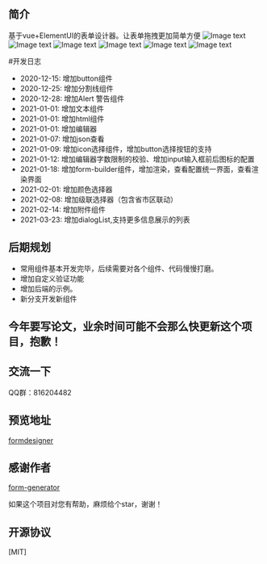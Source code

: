## 简介 
基于vue+ElementUI的表单设计器。让表单拖拽更加简单方便
![Image text](https://gitee.com/wurong19870715/formDesigner/raw/master/public/img/designer.png)
![Image text](https://gitee.com/wurong19870715/formDesigner/raw/master/public/img/preview.png)
![Image text](https://gitee.com/wurong19870715/formDesigner/raw/master/public/img/edit-form.png)
![Image text](https://gitee.com/wurong19870715/formDesigner/raw/master/public/img/config-json.png)
![Image text](https://gitee.com/wurong19870715/formDesigner/raw/master/public/img/val-json.png)
![Image text](https://gitee.com/wurong19870715/formDesigner/raw/master/public/img/dialogList.png)


#开发日志
- 2020-12-15: 增加button组件
- 2020-12-25: 增加分割线组件
- 2020-12-28: 增加Alert 警告组件
- 2021-01-01: 增加文本组件
- 2021-01-01: 增加html组件
- 2021-01-01: 增加编辑器
- 2021-01-07: 增加json查看
- 2021-01-09: 增加icon选择组件，增加button选择按钮的支持
- 2021-01-12: 增加编辑器字数限制的校验、增加input输入框前后图标的配置
- 2021-01-18: 增加form-builder组件，增加渲染，查看配置统一界面，查看渲染界面
- 2021-02-01: 增加颜色选择器
- 2021-02-08: 增加级联选择器（包含省市区联动）
- 2021-02-14: 增加附件组件
- 2021-03-23: 增加dialogList,支持更多信息展示的列表

## 后期规划
- 常用组件基本开发完毕，后续需要对各个组件、代码慢慢打磨。
- 增加自定义验证功能
- 增加后端的示例。
- 新分支开发新组件

## 今年要写论文，业余时间可能不会那么快更新这个项目，抱歉！

## 交流一下

QQ群：816204482

## 预览地址
  [formdesigner](http://wurong19870715.gitee.io/formdesigner)
  
## 感谢作者
  [form-generator](https://gitee.com/mrhj/form-generator)

如果这个项目对您有帮助，麻烦给个star，谢谢！

## 开源协议
[MIT]
